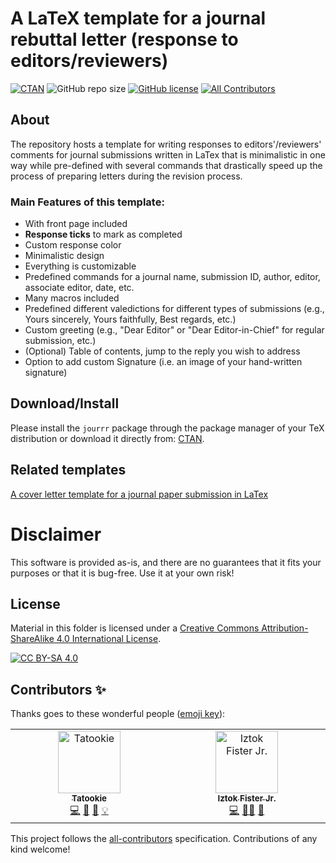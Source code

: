 # A LaTeX template for a journal rebuttal letter (response to editors/reviewers)
[![CTAN](https://img.shields.io/ctan/v/jourrr.svg)](https://ctan.org/pkg/jourrr)
![GitHub repo size](https://img.shields.io/github/repo-size/firefly-cpp/latex-response-reviewers?style=flat-square)
[![GitHub license](https://img.shields.io/github/license/firefly-cpp/latex-response-reviewers.svg)](https://github.com/firefly-cpp/latex-response-reviewers/blob/master/LICENSE)
[![All Contributors](https://img.shields.io/badge/all_contributors-2-orange.svg?style=flat-square)](#contributors-)

## About

The repository hosts a template for writing responses to editors'/reviewers' comments for journal submissions written in LaTex that is minimalistic in one way while pre-defined with several commands that drastically speed up the process of preparing letters during the revision process.

### Main Features of this template:
- With front page included
- **Response ticks** to mark as completed
- Custom response color 
- Minimalistic design
- Everything is customizable
- Predefined commands for a journal name, submission ID, author, editor, associate editor, date, etc.
- Many macros included
- Predefined different valedictions for different types of submissions (e.g., Yours sincerely, Yours faithfully, Best regards, etc.)
- Custom greeting (e.g., "Dear Editor" or "Dear Editor-in-Chief" for regular submission, etc.)
- (Optional) Table of contents, jump to the reply you wish to address
- Option to add custom Signature (i.e. an image of your hand-written signature)


## Download/Install

Please install the `jourrr` package through the package manager of your TeX distribution or download it directly from: [CTAN](https://www.ctan.org/pkg/jourrr).

## Related templates

[A cover letter template for a journal paper submission in LaTex](https://github.com/firefly-cpp/cover-letter-latex)

# Disclaimer
This software is provided as-is, and there are no guarantees that it fits your purposes or that it is bug-free. Use it at your own risk!

## License
Material in this folder is licensed under a
[Creative Commons Attribution-ShareAlike 4.0 International License][cc-by-sa].

[![CC BY-SA 4.0][cc-by-sa-image]][cc-by-sa]

[cc-by-sa]: http://creativecommons.org/licenses/by-sa/4.0/
[cc-by-sa-image]: https://licensebuttons.net/l/by-sa/4.0/88x31.png
[cc-by-sa-shield]: https://img.shields.io/badge/License-CC%20BY--SA%204.0-lightgrey.svg

## Contributors ✨

Thanks goes to these wonderful people ([emoji key](https://allcontributors.org/docs/en/emoji-key)):

<!-- ALL-CONTRIBUTORS-LIST:START - Do not remove or modify this section -->
<!-- prettier-ignore-start -->
<!-- markdownlint-disable -->
<table>
  <tbody>
    <tr>
      <td align="center" valign="top" width="14.28%"><a href="https://github.com/KukovecRok"><img src="https://avatars.githubusercontent.com/u/33880044?v=4?s=100" width="100px;" alt="Tatookie"/><br /><sub><b>Tatookie</b></sub></a><br /><a href="https://github.com/firefly-cpp/latex-response-reviewers/commits?author=KukovecRok" title="Code">💻</a> <a href="https://github.com/firefly-cpp/latex-response-reviewers/commits?author=KukovecRok" title="Documentation">📖</a> <a href="https://github.com/firefly-cpp/latex-response-reviewers/issues?q=author%3AKukovecRok" title="Bug reports">🐛</a> <a href="#example-KukovecRok" title="Examples">💡</a></td>
      <td align="center" valign="top" width="14.28%"><a href="http://www.iztok-jr-fister.eu/"><img src="https://avatars.githubusercontent.com/u/1633361?v=4?s=100" width="100px;" alt="Iztok Fister Jr."/><br /><sub><b>Iztok Fister Jr.</b></sub></a><br /><a href="https://github.com/firefly-cpp/latex-response-reviewers/commits?author=firefly-cpp" title="Code">💻</a> <a href="#mentoring-firefly-cpp" title="Mentoring">🧑‍🏫</a> <a href="#ideas-firefly-cpp" title="Ideas, Planning, & Feedback">🤔</a></td>
    </tr>
  </tbody>
</table>

<!-- markdownlint-restore -->
<!-- prettier-ignore-end -->

<!-- ALL-CONTRIBUTORS-LIST:END -->

This project follows the [all-contributors](https://github.com/all-contributors/all-contributors) specification. Contributions of any kind welcome!
